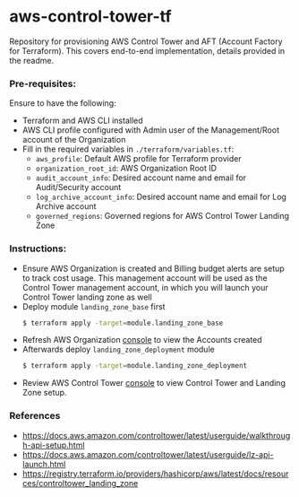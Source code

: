 # aws-control-tower-tf
Repository for provisioning AWS Control Tower and AFT (Account Factory for Terraform). This covers end-to-end implementation, details provided in the readme. 

### Pre-requisites:
Ensure to have the following:
- Terraform and AWS CLI installed
- AWS CLI profile configured with Admin user of the Management/Root account of the Organization
- Fill in the required variables in `./terraform/variables.tf`:
    - `aws_profile`: Default AWS profile for Terraform provider
    - `organization_root_id`: AWS Organization Root ID
    - `audit_account_info`: Desired account name and email for Audit/Security account
    - `log_archive_account_info`: Desired account name and email for Log Archive account
    - `governed_regions`: Governed regions for AWS Control Tower Landing Zone

### Instructions:
- Ensure AWS Organization is created and Billing budget alerts are setup to track cost usage. This management account will be used as the Control Tower management account, in which you will launch your Control Tower landing zone as well
- Deploy module `landing_zone_base` first
    ```bash
    $ terraform apply -target=module.landing_zone_base
    ```
- Refresh AWS Organization [console](https://us-east-1.console.aws.amazon.com/organizations/v2/home/accounts) to view the Accounts created
- Afterwards deploy `landing_zone_deployment` module
    ```bash
    $ terraform apply -target=module.landing_zone_deployment
    ```
- Review AWS Control Tower [console](https://us-east-1.console.aws.amazon.com/controltower/home) to view Control Tower and Landing Zone setup.

### References
- https://docs.aws.amazon.com/controltower/latest/userguide/walkthrough-api-setup.html
- https://docs.aws.amazon.com/controltower/latest/userguide/lz-api-launch.html
- https://registry.terraform.io/providers/hashicorp/aws/latest/docs/resources/controltower_landing_zone
